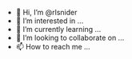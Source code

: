 - 👋 Hi, I’m @rlsnider
- 👀 I’m interested in ...
- 🌱 I’m currently learning ...
- 💞️ I’m looking to collaborate on ...
- 📫 How to reach me ...

<!---
rlsnider/rlsnider is a ✨ special ✨ repository because its `README.md` (this file) appears on your GitHub profile.
You can click the Preview link to take a look at your changes.
--->

